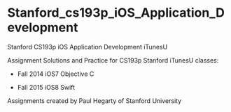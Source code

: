 # Stanford_cs193p_iOS_Application_Development
Stanford CS193p iOS Application Development iTunesU

Assignment Solutions and Practice for CS193p Stanford iTunesU classes:
* Fall 2014 iOS7 Objective C

* Fall 2015 iOS8 Swift

Assignments created by Paul Hegarty of Stanford University

